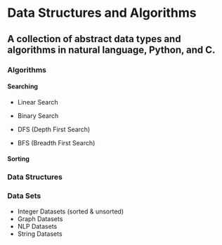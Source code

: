 # Data Structures and Algorithms

## A collection of abstract data types and algorithms in natural language, Python, and C.

### Algorithms


#### Searching
- Linear Search
- Binary Search

- DFS (Depth First Search)
- BFS (Breadth First Search)

#### Sorting


### Data Structures


### Data Sets

- Integer Datasets (sorted & unsorted)
- Graph Datasets
- NLP Datasets
- String Datasets
